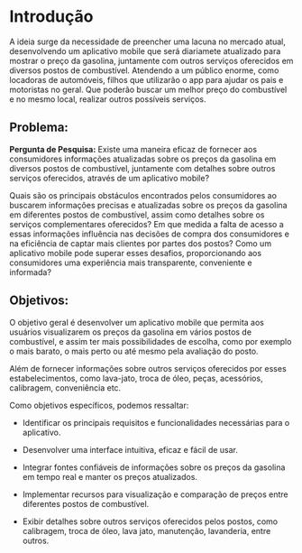 # Introdução

A ideia surge da necessidade de preencher uma lacuna no mercado atual, desenvolvendo um aplicativo mobile que será diariamete atualizado para mostrar o preço da gasolina, juntamente com outros serviços oferecidos em diversos postos de combustível. Atendendo a um público enorme, como locadoras de automóveis, filhos que utilizarão o app para ajudar os pais e motoristas no geral. Que poderão buscar um melhor preço do combustível e no mesmo local, realizar outros possíveis serviços.

## Problema: 

**Pergunta de Pesquisa:** Existe uma maneira eficaz de fornecer aos consumidores informações atualizadas sobre os preços da gasolina em diversos postos de combustível, juntamente com detalhes sobre outros serviços oferecidos, através de um aplicativo mobile? 

Quais são os principais obstáculos encontrados pelos consumidores ao buscarem informações precisas e atualizadas sobre os preços da gasolina em diferentes postos de combustível, assim como detalhes sobre os serviços complementares oferecidos? Em que medida a falta de acesso a essas informações influência nas decisões de compra dos consumidores e na eficiência de captar mais clientes por partes dos postos? Como um aplicativo mobile pode superar esses desafios, proporcionando aos consumidores uma experiência mais transparente, conveniente e informada?

## Objetivos: 

O objetivo geral é desenvolver um aplicativo mobile que permita aos usuários visualizarem os preços da gasolina em vários postos de combustível, e assim ter mais possibilidades de escolha, como por exemplo o mais barato, o mais perto ou até mesmo pela avaliação do posto. 

Além de fornecer informações sobre outros serviços oferecidos por esses estabelecimentos, como lava-jato, troca de óleo, peças, acessórios, calibragem, conveniência etc. 

Como objetivos específicos, podemos ressaltar:  

- Identificar os principais requisitos e funcionalidades necessárias para o aplicativo.

- Desenvolver uma interface intuitiva, eficaz e fácil de usar.  

- Integrar fontes confiáveis de informações sobre os preços da gasolina em tempo real e manter os preços atualizados. 

- Implementar recursos para visualização e comparação de preços entre diferentes postos de combustível. 

- Exibir detalhes sobre outros serviços oferecidos pelos postos, como calibragem, troca de óleo, lava jato, manutenção, lavanderia, entre outros. 

